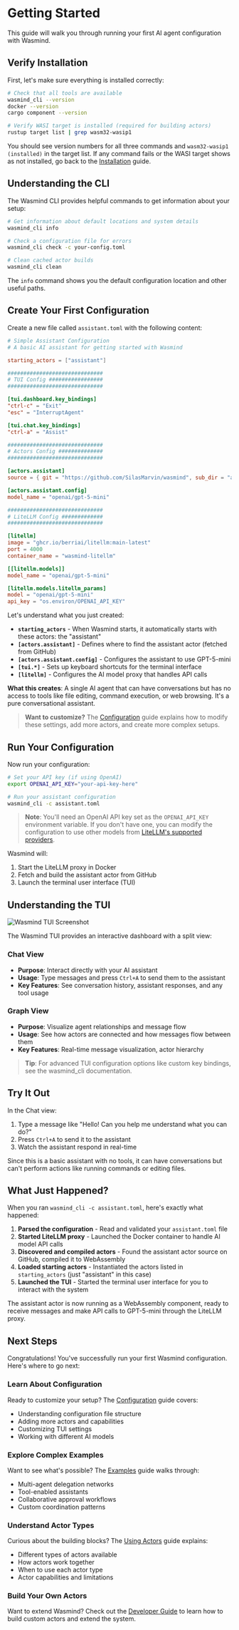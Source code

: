 # Getting Started

This guide will walk you through running your first AI agent configuration with Wasmind.

## Verify Installation

First, let's make sure everything is installed correctly:

```bash
# Check that all tools are available
wasmind_cli --version
docker --version
cargo component --version

# Verify WASI target is installed (required for building actors)
rustup target list | grep wasm32-wasip1
```

You should see version numbers for all three commands and `wasm32-wasip1 (installed)` in the target list. If any command fails or the WASI target shows as not installed, go back to the [Installation](../installation.md) guide.

## Understanding the CLI

The Wasmind CLI provides helpful commands to get information about your setup:

```bash
# Get information about default locations and system details
wasmind_cli info

# Check a configuration file for errors
wasmind_cli check -c your-config.toml

# Clean cached actor builds
wasmind_cli clean
```

The `info` command shows you the default configuration location and other useful paths.

## Create Your First Configuration

Create a new file called `assistant.toml` with the following content:

```toml
# Simple Assistant Configuration
# A basic AI assistant for getting started with Wasmind

starting_actors = ["assistant"]

##############################
# TUI Config #################
##############################

[tui.dashboard.key_bindings]
"ctrl-c" = "Exit"
"esc" = "InterruptAgent"

[tui.chat.key_bindings]
"ctrl-a" = "Assist"

##############################
# Actors Config ##############
##############################

[actors.assistant]
source = { git = "https://github.com/SilasMarvin/wasmind", sub_dir = "actors/assistant" }

[actors.assistant.config]
model_name = "openai/gpt-5-mini"

##############################
# LiteLLM Config #############
##############################

[litellm]
image = "ghcr.io/berriai/litellm:main-latest"
port = 4000
container_name = "wasmind-litellm"

[[litellm.models]]
model_name = "openai/gpt-5-mini"

[litellm.models.litellm_params]
model = "openai/gpt-5-mini"
api_key = "os.environ/OPENAI_API_KEY"
```

Let's understand what you just created:

- **`starting_actors`** - When Wasmind starts, it automatically starts with these actors: the "assistant"
- **`[actors.assistant]`** - Defines where to find the assistant actor (fetched from GitHub)
- **`[actors.assistant.config]`** - Configures the assistant to use GPT-5-mini
- **`[tui.*]`** - Sets up keyboard shortcuts for the terminal interface
- **`[litellm]`** - Configures the AI model proxy that handles API calls

**What this creates**: A single AI agent that can have conversations but has no access to tools like file editing, command execution, or web browsing. It's a pure conversational assistant.

> **Want to customize?** The [Configuration](./configuration.md) guide explains how to modify these settings, add more actors, and create more complex setups.

## Run Your Configuration

Now run your configuration:

```bash
# Set your API key (if using OpenAI)
export OPENAI_API_KEY="your-api-key-here"

# Run your assistant configuration
wasmind_cli -c assistant.toml
```

> **Note**: You'll need an OpenAI API key set as the `OPENAI_API_KEY` environment variable. If you don't have one, you can modify the configuration to use other models from <a href="https://docs.litellm.ai/docs/providers" target="_blank">LiteLLM's supported providers</a>.

Wasmind will:
1. Start the LiteLLM proxy in Docker
2. Fetch and build the assistant actor from GitHub
3. Launch the terminal user interface (TUI)

## Understanding the TUI

![Wasmind TUI Screenshot](wasmind-tui-screenshot.png)

The Wasmind TUI provides an interactive dashboard with a split view:

### Chat View
- **Purpose**: Interact directly with your AI assistant
- **Usage**: Type messages and press `Ctrl+A` to send them to the assistant
- **Key Features**: See conversation history, assistant responses, and any tool usage

### Graph View
- **Purpose**: Visualize agent relationships and message flow
- **Usage**: See how actors are connected and how messages flow between them
- **Key Features**: Real-time message visualization, actor hierarchy

> **Tip**: For advanced TUI configuration options like custom key bindings, see the wasmind_cli documentation.

## Try It Out

In the Chat view:
1. Type a message like "Hello! Can you help me understand what you can do?"
2. Press `Ctrl+A` to send it to the assistant
3. Watch the assistant respond in real-time

Since this is a basic assistant with no tools, it can have conversations but can't perform actions like running commands or editing files.

## What Just Happened?

When you ran `wasmind_cli -c assistant.toml`, here's exactly what happened:

1. **Parsed the configuration** - Read and validated your `assistant.toml` file
2. **Started LiteLLM proxy** - Launched the Docker container to handle AI model API calls
3. **Discovered and compiled actors** - Found the assistant actor source on GitHub, compiled it to WebAssembly
4. **Loaded starting actors** - Instantiated the actors listed in `starting_actors` (just "assistant" in this case)
5. **Launched the TUI** - Started the terminal user interface for you to interact with the system

The assistant actor is now running as a WebAssembly component, ready to receive messages and make API calls to GPT-5-mini through the LiteLLM proxy.

## Next Steps

Congratulations! You've successfully run your first Wasmind configuration. Here's where to go next:

### Learn About Configuration
Ready to customize your setup? The [Configuration](./configuration.md) guide covers:
- Understanding configuration file structure
- Adding more actors and capabilities
- Customizing TUI settings
- Working with different AI models

### Explore Complex Examples
Want to see what's possible? The [Examples](./examples.md) guide walks through:
- Multi-agent delegation networks
- Tool-enabled assistants
- Collaborative approval workflows
- Custom coordination patterns

### Understand Actor Types
Curious about the building blocks? The [Using Actors](./using-actors.md) guide explains:
- Different types of actors available
- How actors work together
- When to use each actor type
- Actor capabilities and limitations

### Build Your Own Actors
Want to extend Wasmind? Check out the [Developer Guide](../developer-guide/) to learn how to build custom actors and extend the system.
